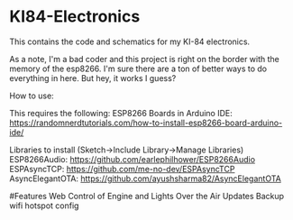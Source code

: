 # KI84-Electronics
This contains the code and schematics for my KI-84 electronics.

As a note, I'm a bad coder and this project is right on the border with the memory of the esp8266.  I'm sure there are a ton of better ways to do everything in here.  But hey, it works I guess?

How to use:

This requires the following:
ESP8266 Boards in Arduino IDE: https://randomnerdtutorials.com/how-to-install-esp8266-board-arduino-ide/

Libraries to install (Sketch->Include Library->Manage Libraries)
ESP8266Audio: https://github.com/earlephilhower/ESP8266Audio
ESPAsyncTCP: https://github.com/me-no-dev/ESPAsyncTCP
AsyncElegantOTA: https://github.com/ayushsharma82/AsyncElegantOTA

#Features
Web Control of Engine and Lights
Over the Air Updates
Backup wifi hotspot config
